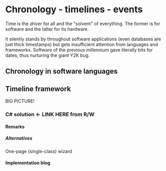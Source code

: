 # Chronology - timelines - events

Time is the _driver_ for all and the "solvent" of everything. The former is for software and the latter for its hardware.

It silently stands by throughout software applications (even databases are just thick timestamps) but gets insufficient attention from languages and frameworks. 
Software of the previous millennium gave literally bits for dates, thus nurturing the giant Y2K bug.

## Chronology in software languages

## Timeline framework

BIG PICTURE!

### C# solution <- LINK HERE from R/W

#### Remarks 


##### Alternatives

One-page (single-class) wizard

#### Implementation blog
